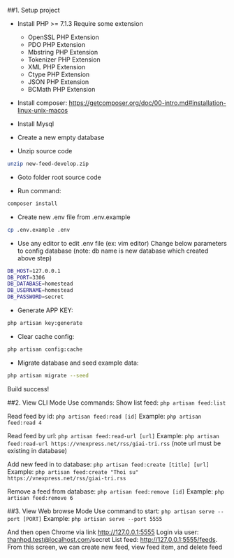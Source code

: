 ##1. Setup project
- Install PHP >= 7.1.3
  Require some extension
    * OpenSSL PHP Extension
    * PDO PHP Extension
    * Mbstring PHP Extension
    * Tokenizer PHP Extension
    * XML PHP Extension
    * Ctype PHP Extension
    * JSON PHP Extension
    * BCMath PHP Extension

- Install composer: https://getcomposer.org/doc/00-intro.md#installation-linux-unix-macos

- Install Mysql

- Create a new empty database

- Unzip source code
 ```bash
 unzip new-feed-develop.zip
 ```

- Goto folder root source code

- Run command: 
```bash
composer install
```
- Create new .env file from .env.example
```bash
cp .env.example .env
```

- Use any editor to edit .env file (ex: vim editor)
Change below parameters to config database (note: db name is new database which created above step)
```bash
DB_HOST=127.0.0.1
DB_PORT=3306
DB_DATABASE=homestead
DB_USERNAME=homestead
DB_PASSWORD=secret
```

- Generate APP KEY: 
```bash
php artisan key:generate
```

- Clear cache config: 
```bash
php artisan config:cache
```

- Migrate database and seed example data: 
```bash
php artisan migrate --seed
```

Build success!

##2. View CLI Mode
Use commands:
Show list feed: `php artisan feed:list`

Read feed by id: `php artisan feed:read [id]`
    Example: `php artisan feed:read 4`

Read feed by url: `php artisan feed:read-url [url]`
    Example: 
`php artisan feed:read-url https://vnexpress.net/rss/giai-tri.rss`
(note url must be existing in database)

Add new feed in to database: `php artisan feed:create [title] [url]`
Example: 
`php artisan feed:create "Thoi su" https://vnexpress.net/rss/giai-tri.rss`

Remove a feed from database: `php artisan feed:remove [id]`
Example: `php artisan feed:remove 6`


##3. View Web browse Mode
Use command to start: `php artisan serve --port [PORT]`
Example: `php artisan serve --port 5555`

And then open Chrome via link http://127.0.0.1:5555
Login via user: thanhpd.test@localhost.com/secret
List feed: http://127.0.0.1:5555/feeds. From this screen, we can create new feed, view feed item, and delete feed
